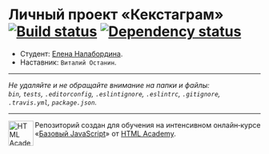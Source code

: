 # Личный проект «Кекстаграм» [![Build status][travis-image]][travis-url] [![Dependency status][dependency-image]][dependency-url]

* Студент: [Елена Налабордина](https://up.htmlacademy.ru/javascript/7/user/201550).
* Наставник: `Виталий Останин`.

---

_Не удаляйте и не обращайте внимание на папки и файлы:_<br>
_`bin`, `tests`, `.editorconfig`, `.eslintignore`, `.eslintrc`, `.gitignore`, `.travis.yml`, `package.json`._

---

<a href="https://htmlacademy.ru/intensive/javascript"><img align="left" width="50" height="50" title="HTML Academy" src="https://up.htmlacademy.ru/static/img/intensive/javascript/logo-for-github.svg"></a>

Репозиторий создан для обучения на интенсивном онлайн‑курсе «[Базовый JavaScript](https://htmlacademy.ru/intensive/javascript)» от [HTML Academy](https://htmlacademy.ru).

[travis-image]: https://travis-ci.org/htmlacademy-javascript/201550-kekstagram.svg?branch=master
[travis-url]: https://travis-ci.org/htmlacademy-javascript/201550-kekstagram
[dependency-image]: https://david-dm.org/htmlacademy-javascript/201550-kekstagram.svg?style=flat-square
[dependency-url]: https://david-dm.org/htmlacademy-javascript/201550-kekstagram
